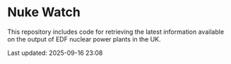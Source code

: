 # Nuke Watch

This repository includes code for retrieving the latest information available on the output of EDF nuclear power plants in the UK.

Last updated: 2025-09-16 23:08
